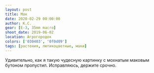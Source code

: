 ```yaml
---
layout: post
title: Мак
date: 2020-02-29 00:00:00
author: К.С.
gear: [E-3, 35mm macro]
shoot_date: 2019-06-02
location: Агрогородок
colors: ['030403', '0f0d09']
tags: [растения, лютикоцветные, маки]
---
```

Удивительно, как я такую чудесную картинку с мохнатым маковым бутоном пропустил. Исправляюсь, держите срочно.
